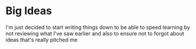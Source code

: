 # Big Ideas

I'm just decided to start writing things down to be able to speed learning by not reviewing what I've saw earlier and also to ensure  not to forgot about ideas that's really pitched me  


